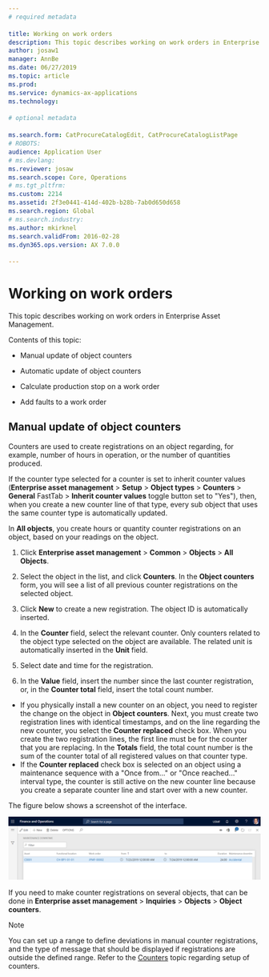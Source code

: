 ```yaml
---
# required metadata

title: Working on work orders
description: This topic describes working on work orders in Enterprise Asset Management.
author: josaw1
manager: AnnBe
ms.date: 06/27/2019
ms.topic: article
ms.prod: 
ms.service: dynamics-ax-applications
ms.technology: 

# optional metadata

ms.search.form: CatProcureCatalogEdit, CatProcureCatalogListPage
# ROBOTS: 
audience: Application User
# ms.devlang: 
ms.reviewer: josaw
ms.search.scope: Core, Operations
# ms.tgt_pltfrm: 
ms.custom: 2214
ms.assetid: 2f3e0441-414d-402b-b28b-7ab0d650d658
ms.search.region: Global
# ms.search.industry: 
ms.author: mkirknel
ms.search.validFrom: 2016-02-28
ms.dyn365.ops.version: AX 7.0.0

---
```


# Working on work orders



This topic describes working on work orders in Enterprise Asset Management.

Contents of this topic:

- Manual update of object counters  

- Automatic update of object counters  

- Calculate production stop on a work order  

- Add faults to a work order  

## Manual update of object counters

Counters are used to create registrations on an object regarding, for example, number of hours in operation, or the number of quantities produced.

If the counter type selected for a counter is set to inherit counter values (**Enterprise asset management** > **Setup** > **Object types** > **Counters** > **General** FastTab > **Inherit counter values** toggle button set to "Yes"), then, when you create a new counter line of that type, every sub object that uses the same counter type is automatically updated.

In **All objects**, you create hours or quantity counter registrations on an object, based on your readings on the object.

1. Click **Enterprise asset management** > **Common** > **Objects** > **All Objects**.

2. Select the object in the list, and click **Counters**. In the **Object counters** form, you will see a list of all previous counter registrations on the selected object.

3. Click **New** to create a new registration. The object ID is automatically inserted.

4. In the **Counter** field, select the relevant counter. Only counters related to the object type selected on the object are available. The related unit is automatically inserted in the **Unit** field.

5. Select date and time for the registration.

6. In the **Value** field, insert the number since the last counter registration, or, in the **Counter total** field, insert the total count number.

- If you physically install a new counter on an object, you need to register the change on the object in **Object counters**. Next, you must create two registration lines with identical timestamps, and on the line regarding the new counter, you select the **Counter replaced** check box. When you create the two registration lines, the first line must be for the counter that you are replacing. In the **Totals** field, the total count number is the sum of the counter total of all registered values on that counter type.  
- If the **Counter replaced** check box is selected on an object using a maintenance sequence with a "Once from..." or "Once reached..." interval type, the counter is still active on the new counter line because you create a separate counter line and start over with a new counter.

The figure below shows a screenshot of the interface.

![Figure 1](media/16-work-orders.png)

If you need to make counter registrations on several objects, that can be done in **Enterprise asset management** > **Inquiries** > **Objects** > **Object counters**.

>[!NOTE]
>You can set up a range to define deviations in manual counter registrations, and the type of message that should be displayed if registrations are outside the defined range. Refer to the [Counters](../setup-for-objects/counters.md) topic regarding setup of counters.
